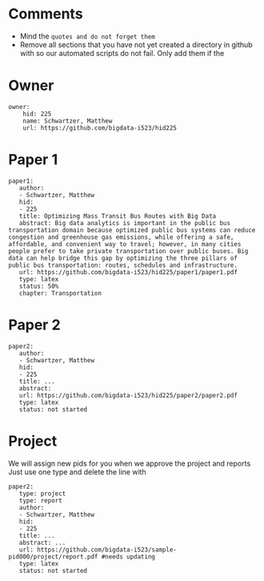 # Comments

* Mind the ```quotes and do not forget them```
* Remove all sections that you have not yet created a directory in github with so our automated scripts do not fail. Only add them if the 

# Owner

```
owner:
    hid: 225
    name: Schwartzer, Matthew
    url: https://github.com/bigdata-i523/hid225
```

# Paper 1

```
paper1:
   author: 
   - Schwartzer, Matthew
   hid:
   - 225
   title: Optimizing Mass Transit Bus Routes with Big Data
   abstract: Big data analytics is important in the public bus transportation domain because optimized public bus systems can reduce congestion and greenhouse gas emissions, while offering a safe, affordable, and convenient way to travel; however, in many cities people prefer to take private transportation over public buses. Big data can help bridge this gap by optimizing the three pillars of public bus transportation: routes, schedules and infrastructure. 
   url: https://github.com/bigdata-i523/hid225/paper1/paper1.pdf
   type: latex
   status: 50%
   chapter: Transportation
```
   
# Paper 2

```
paper2:
   author: 
   - Schwartzer, Matthew
   hid:
   - 225
   title: ...
   abstract: 
   url: https://github.com/bigdata-i523/hid225/paper2/paper2.pdf   
   type: latex
   status: not started
```

# Project 

We will assign new pids for you when we approve the project and reports   
Just use one type and delete the line with 

```
paper2:
   type: project
   type: report
   author: 
   - Schwartzer, Matthew
   hid:
   - 225
   title: ...
   abstract: ...
   url: https://github.com/bigdata-i523/sample-pid000/project/report.pdf #needs updating
   type: latex
   status: not started
```
